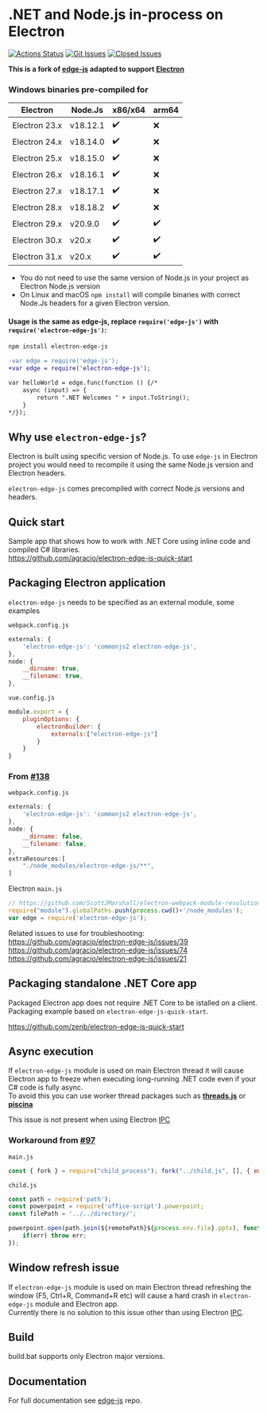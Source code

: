 # .NET and Node.js in-process on Electron

[![Actions Status](https://github.com/agracio/electron-edge-js/workflows/Test/badge.svg)](https://github.com/agracio/electron-edge-js/actions)
[![Git Issues][issues-img]][issues-url]
[![Closed Issues][closed-issues-img]][closed-issues-url]

**This is a fork of [edge-js](https://github.com/agracio/edge-js) adapted to support [Electron](https://github.com/electron/electron/)**

### Windows binaries pre-compiled for 

| Electron        | Node.Js          | x86/x64            | arm64              |
| --------------- | ---------------- | ------------------ | ------------------ |
| Electron 23.x   | v18.12.1         | :heavy_check_mark: | :x:                |
| Electron 24.x   | v18.14.0         | :heavy_check_mark: | :x:                |
| Electron 25.x   | v18.15.0         | :heavy_check_mark: | :x:                |
| Electron 26.x   | v18.16.1         | :heavy_check_mark: | :x:                |
| Electron 27.x   | v18.17.1         | :heavy_check_mark: | :x:                |
| Electron 28.x   | v18.18.2         | :heavy_check_mark: | :x:                |
| Electron 29.x   | v20.9.0          | :heavy_check_mark: | :heavy_check_mark: |
| Electron 30.x   | v20.x            | :heavy_check_mark: | :heavy_check_mark: |
| Electron 31.x   | v20.x            | :heavy_check_mark: | :heavy_check_mark: |

- You do not need to use the same version of Node.js in your project as Electron Node.js version
- On Linux and macOS `npm install` will compile binaries with correct Node.Js headers for a given Electron version.

#### Usage is the same as edge-js, replace `require('edge-js')` with `require('electron-edge-js')`:

```bash
npm install electron-edge-js
```

```diff
-var edge = require('edge-js');
+var edge = require('electron-edge-js');

var helloWorld = edge.func(function () {/*
    async (input) => {
        return ".NET Welcomes " + input.ToString();
    }
*/});
```

## Why use `electron-edge-js`?

Electron is built using specific version of Node.js. To use `edge-js` in Electron project you would need to recompile it using the same Node.js version and Electron headers.

`electron-edge-js` comes precompiled with correct Node.js versions and headers.

## Quick start

Sample app that shows how to work with .NET Core using inline code and compiled C# libraries.  
https://github.com/agracio/electron-edge-js-quick-start

## Packaging Electron application

`electron-edge-js` needs to be specified as an external module, some examples<br/>  

``webpack.config.js ``

```js
externals: {
    'electron-edge-js': 'commonjs2 electron-edge-js',
},
node: {
    __dirname: true,
    __filename: true,
},
```  

``vue.config.js``

```js
module.export = {
    pluginOptions: {
        electronBuilder: {
            externals:["electron-edge-js"]
        }
    }
}
```  

### From [#138](https://github.com/agracio/electron-edge-js/issues/138)

``webpack.config.js ``

```js
externals: {
    'electron-edge-js': 'commonjs2 electron-edge-js',
},
node: {
    __dirname: false,
    __filename: false,
},
extraResources:[
    "./node_modules/electron-edge-js/**",
]
```

Electron `main.js` 

```js
// https://github.com/ScottJMarshall/electron-webpack-module-resolution
require("module").globalPaths.push(process.cwd()+'/node_modules');
var edge = require('electron-edge-js');
```
 
Related issues to use for troubleshooting:  
https://github.com/agracio/electron-edge-js/issues/39  
https://github.com/agracio/electron-edge-js/issues/74  
https://github.com/agracio/electron-edge-js/issues/21

## Packaging standalone .NET Core app

Packaged Electron app does not require .NET Core to be istalled on a client.  
Packaging  example based on `electron-edge-js-quick-start`. 

https://github.com/zenb/electron-edge-js-quick-start  

## Async execution

If `electron-edge-js` module is used on main Electron thread it will cause Electron app to freeze when executing long-running .NET code even if your C# code is fully async.  
To avoid this you can use worker thread packages such as **[threads.js](https://www.npmjs.com/package/threads)** or **[piscina](https://www.npmjs.com/package/piscina)**  


This issue is not present when using Electron [IPC](https://www.electronjs.org/docs/latest/tutorial/ipc)

### Workaround from [#97]( https://github.com/agracio/electron-edge-js/issues/97)

`main.js`
```js
const { fork } = require("child_process"); fork("../child.js", [], { env: {file: 'filename'}, })
```

`child.js`
```js
const path = require('path');
const powerpoint = require('office-script').powerpoint;
const filePath = '../../directory/';

powerpoint.open(path.join(${remotePath}${process.env.file}.pptx), function(err) {
    if(err) throw err;
});
```

## Window refresh issue

If `electron-edge-js` module is used on main Electron thread refreshing the window (F5, Ctrl+R, Command+R etc) will cause a hard crash in `electron-edge-js` module and Electron app.  
Currently there is no solution to this issue other than using Electron [IPC](https://www.electronjs.org/docs/latest/tutorial/ipc).

## Build

build.bat supports only Electron major versions.

## Documentation

For full documentation see [edge-js](https://github.com/agracio/edge-js) repo.


[issues-img]: https://img.shields.io/github/issues/agracio/edge-js.svg?style=flat-square
[issues-url]: https://github.com/agracio/edge-js/issues
[closed-issues-img]: https://img.shields.io/github/issues-closed-raw/agracio/edge-js.svg?style=flat-square&color=brightgreen
[closed-issues-url]: https://github.com/agracio/edge-js/issues?q=is%3Aissue+is%3Aclosed
